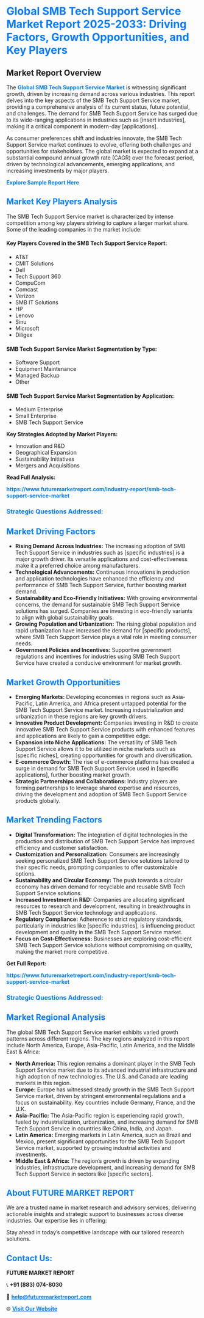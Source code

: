 <h1 style="color: #007BFF;">Global SMB Tech Support Service Market Report 2025-2033: Driving Factors, Growth Opportunities, and Key Players</h1>

<section id="overview">
<h2>Market Report Overview</h2>
<p>The <a href="https://www.futuremarketreport.com/industry-report/smb-tech-support-service-market" style="color: #007BFF; text-decoration: none;"><strong>Global SMB Tech Support Service Market</strong></a> is witnessing significant growth, driven by increasing demand across various industries. This report delves into the key aspects of the SMB Tech Support Service market, providing a comprehensive analysis of its current status, future potential, and challenges. The demand for SMB Tech Support Service has surged due to its wide-ranging applications in industries such as [insert industries], making it a critical component in modern-day [applications].</p>
<p>As consumer preferences shift and industries innovate, the SMB Tech Support Service market continues to evolve, offering both challenges and opportunities for stakeholders. The global market is expected to expand at a substantial compound annual growth rate (CAGR) over the forecast period, driven by technological advancements, emerging applications, and increasing investments by major players.</p>
</section>

<section id="overview">
<p><a href="https://www.futuremarketreport.com/request-sample/reportId=120097" style="color: #007BFF; text-decoration: none;"><strong>Explore Sample Report Here</strong></a></p>
</section>

<section id="key-players">
<h2 style="color: #007BFF;">Market Key Players Analysis</h2>
<p>The SMB Tech Support Service market is characterized by intense competition among key players striving to capture a larger market share. Some of the leading companies in the market include:</p>
<h4>Key Players Covered in the SMB Tech Support Service Report:</h4>
<ul><li>AT&amp;T</li><li>CMIT Solutions</li><li>Dell</li><li>Tech Support 360</li><li>CompuCom</li><li>Comcast</li><li>Verizon</li><li>SMB IT Solutions</li><li>HP</li><li>Lenovo</li><li>Sinu</li><li>Microsoft</li><li>Diligex</li></ul>
<h4>SMB Tech Support Service Market Segmentation by Type:</h4>
<ul><li>Software Support</li><li>Equipment Maintenance</li><li>Managed Backup</li><li>Other</li></ul>

<h4>SMB Tech Support Service Market Segmentation by Application:</h4>
<ul><li>Medium Enterprise</li><li>Small Enterprise</li><li>SMB Tech Support Service</li></ul>
<p><strong>Key Strategies Adopted by Market Players:</strong></p>
<ul>
<li>Innovation and R&D</li>
<li>Geographical Expansion</li>
<li>Sustainability Initiatives</li>
<li>Mergers and Acquisitions</li>
</ul>
</section>

<section>
<p><strong>Read Full Analysis: </strong></p><a href="https://www.futuremarketreport.com/industry-report/smb-tech-support-service-market" style="color: #007BFF; text-decoration: none;"><strong>https://www.futuremarketreport.com/industry-report/smb-tech-support-service-market</strong></a>
<h3 style="color: #007BFF;">Strategic Questions Addressed:</h3>
</section>

<section id="driving-factors">
<h2 style="color: #007BFF;">Market Driving Factors</h2>
<ul>
<li><strong>Rising Demand Across Industries:</strong> The increasing adoption of SMB Tech Support Service in industries such as [specific industries] is a major growth driver. Its versatile applications and cost-effectiveness make it a preferred choice among manufacturers.</li>
<li><strong>Technological Advancements:</strong> Continuous innovations in production and application technologies have enhanced the efficiency and performance of SMB Tech Support Service, further boosting market demand.</li>
<li><strong>Sustainability and Eco-Friendly Initiatives:</strong> With growing environmental concerns, the demand for sustainable SMB Tech Support Service solutions has surged. Companies are investing in eco-friendly variants to align with global sustainability goals.</li>
<li><strong>Growing Population and Urbanization:</strong> The rising global population and rapid urbanization have increased the demand for [specific products], where SMB Tech Support Service plays a vital role in meeting consumer needs.</li>
<li><strong>Government Policies and Incentives:</strong> Supportive government regulations and incentives for industries using SMB Tech Support Service have created a conducive environment for market growth.</li>
</ul>
</section>

<section id="growth-opportunities">
<h2 style="color: #007BFF;">Market Growth Opportunities</h2>
<ul>
<li><strong>Emerging Markets:</strong> Developing economies in regions such as Asia-Pacific, Latin America, and Africa present untapped potential for the SMB Tech Support Service market. Increasing industrialization and urbanization in these regions are key growth drivers.</li>
<li><strong>Innovative Product Development:</strong> Companies investing in R&D to create innovative SMB Tech Support Service products with enhanced features and applications are likely to gain a competitive edge.</li>
<li><strong>Expansion into Niche Applications:</strong> The versatility of SMB Tech Support Service allows it to be utilized in niche markets such as [specific niches], creating opportunities for growth and diversification.</li>
<li><strong>E-commerce Growth:</strong> The rise of e-commerce platforms has created a surge in demand for SMB Tech Support Service used in [specific applications], further boosting market growth.</li>
<li><strong>Strategic Partnerships and Collaborations:</strong> Industry players are forming partnerships to leverage shared expertise and resources, driving the development and adoption of SMB Tech Support Service products globally.</li>
</ul>
</section>

<section id="trending-factors">
<h2 style="color: #007BFF;">Market Trending Factors</h2>
<ul>
<li><strong>Digital Transformation:</strong> The integration of digital technologies in the production and distribution of SMB Tech Support Service has improved efficiency and customer satisfaction.</li>
<li><strong>Customization and Personalization:</strong> Consumers are increasingly seeking personalized SMB Tech Support Service solutions tailored to their specific needs, prompting companies to offer customizable options.</li>
<li><strong>Sustainability and Circular Economy:</strong> The push towards a circular economy has driven demand for recyclable and reusable SMB Tech Support Service solutions.</li>
<li><strong>Increased Investment in R&D:</strong> Companies are allocating significant resources to research and development, resulting in breakthroughs in SMB Tech Support Service technology and applications.</li>
<li><strong>Regulatory Compliance:</strong> Adherence to strict regulatory standards, particularly in industries like [specific industries], is influencing product development and quality in the SMB Tech Support Service market.</li>
<li><strong>Focus on Cost-Effectiveness:</strong> Businesses are exploring cost-efficient SMB Tech Support Service solutions without compromising on quality, making the market more competitive.</li>
</ul>
</section>

<section>
<p><strong>Get Full Report: </strong></p><a href="https://www.futuremarketreport.com/industry-report/smb-tech-support-service-market" style="color: #007BFF; text-decoration: none;"><strong>https://www.futuremarketreport.com/industry-report/smb-tech-support-service-market</strong></a>
<h3 style="color: #007BFF;">Strategic Questions Addressed:</h3>
</section>


<section id="regional-analysis">
<h2 style="color: #007BFF;">Market Regional Analysis</h2>
<p>The global SMB Tech Support Service market exhibits varied growth patterns across different regions. The key regions analyzed in this report include North America, Europe, Asia-Pacific, Latin America, and the Middle East & Africa:</p>
<ul>
<li><strong>North America:</strong> This region remains a dominant player in the SMB Tech Support Service market due to its advanced industrial infrastructure and high adoption of new technologies. The U.S. and Canada are leading markets in this region.</li>
<li><strong>Europe:</strong> Europe has witnessed steady growth in the SMB Tech Support Service market, driven by stringent environmental regulations and a focus on sustainability. Key countries include Germany, France, and the U.K.</li>
<li><strong>Asia-Pacific:</strong> The Asia-Pacific region is experiencing rapid growth, fueled by industrialization, urbanization, and increasing demand for SMB Tech Support Service in countries like China, India, and Japan.</li>
<li><strong>Latin America:</strong> Emerging markets in Latin America, such as Brazil and Mexico, present significant opportunities for the SMB Tech Support Service market, supported by growing industrial activities and investments.</li>
<li><strong>Middle East & Africa:</strong> The region’s growth is driven by expanding industries, infrastructure development, and increasing demand for SMB Tech Support Service in sectors like [specific sectors].</li>
</ul>
</section>

<footer>
<h2 style="color: #007BFF;">About FUTURE MARKET REPORT</h2>
<p>We are a trusted name in market research and advisory services, delivering actionable insights and strategic support to businesses across diverse industries. Our expertise lies in offering:</p>

<p>Stay ahead in today’s competitive landscape with our tailored research solutions.</p>

<h2 style="color: #007BFF;">Contact Us:</h2>
<p><strong>FUTURE MARKET REPORT</strong></p>
<p>📞 <strong>+91 (883) 074-8030</strong></p>
<p>📧 <strong><a href="mailto:help@futuremarketreport.com" style="color: #007BFF;">help@futuremarketreport.com</a></strong></p>
<p>🌐 <strong><a href="https://www.futuremarketreport.com/" style="color: #007BFF;">Visit Our Website</a></strong></p>
</footer>